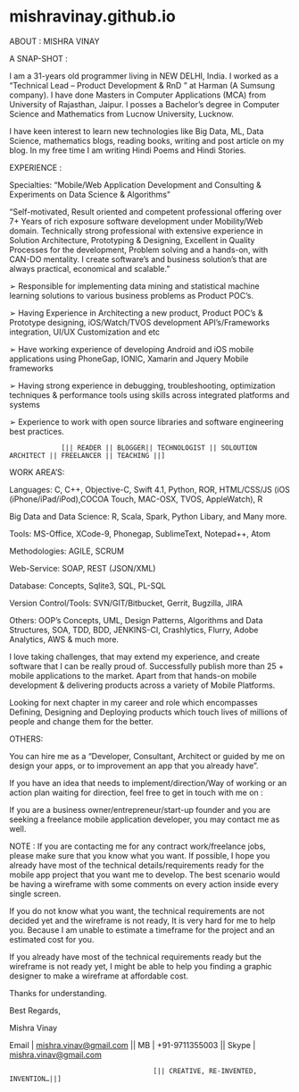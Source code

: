# mishravinay.github.io

ABOUT : MISHRA VINAY

A SNAP-SHOT :

I am a 31-years old programmer living in NEW DELHI, India. I worked as a “Technical Lead – Product Development & RnD ” at Harman (A Sumsung company). I have done Masters in Computer Applications (MCA) from University of Rajasthan, Jaipur. I posses a Bachelor’s degree in Computer Science and Mathematics from Lucnow University, Lucknow. 

I have keen interest to learn new technologies like Big Data, ML, Data Science, mathematics blogs, reading books, writing and post article on my blog. In my free time I am writing Hindi Poems and Hindi Stories. 

EXPERIENCE :

Specialties:  “Mobile/Web Application Development and Consulting & Experiments on Data Science & Algorithms" 

“Self-motivated, Result oriented and competent professional offering over 7+ Years of rich exposure software development under Mobility/Web domain. Technically strong professional with extensive experience in Solution Architecture, Prototyping & Designing, Excellent in Quality Processes for the development, Problem solving and a hands-on, with CAN-DO mentality. I create software’s and business solution’s that are always practical, economical and scalable.”

➢ Responsible for implementing data mining and statistical machine learning solutions to various business problems as Product POC’s.

➢ Having Experience in Architecting a new product, Product POC’s & Prototype designing, iOS/Watch/TVOS development API’s/Frameworks integration, UI/UX Customization and etc

➢ Have working experience of developing Android and iOS mobile applications using PhoneGap, IONIC, Xamarin and Jquery Mobile frameworks

➢ Having strong experience in debugging, troubleshooting, optimization techniques & performance tools using skills across integrated platforms and systems

➢ Experience to work with open source libraries and software engineering best practices.


                 [|| READER || BLOGGER|| TECHNOLOGIST || SOLOUTION ARCHITECT || FREELANCER || TEACHING ||]

WORK AREA’S:

Languages: C, C++, Objective-C, Swift 4.1, Python, ROR, HTML/CSS/JS (iOS (iPhone/iPad/iPod),COCOA Touch, MAC-OSX, TVOS, AppleWatch), R

Big Data and Data Science: R, Scala, Spark, Python Libary, and Many more.

Tools: MS-Office, XCode-9, Phonegap, SublimeText, Notepad++, Atom

Methodologies: AGILE, SCRUM

Web-Service: SOAP, REST (JSON/XML)

Database: Concepts, Sqlite3, SQL, PL-SQL

Version Control/Tools: SVN/GIT/Bitbucket, Gerrit, Bugzilla, JIRA

Others: OOP’s Concepts, UML, Design Patterns, Algorithms and Data Structures, SOA, TDD, BDD, JENKINS-CI, Crashlytics, Flurry, Adobe Analytics, AWS & much more.
 

I love taking challenges, that may extend my experience, and create software that I can be really proud of. Successfully publish more than 25 + mobile applications to the market. Apart from that hands-on mobile development & delivering products across a variety of Mobile Platforms. 

Looking for next chapter in my career and role which encompasses Defining, Designing and Deploying products which touch lives of millions of people and change them for the better.

OTHERS:

You can hire me as a “Developer, Consultant, Architect or guided by me on design your apps, or to improvement an app that you already have”.

If you have an idea that needs to implement/direction/Way of working or an action plan waiting for direction, feel free to get in touch with me on :

If you are a business owner/entrepreneur/start-up founder and you are seeking a freelance mobile application developer, you may contact me as well.

NOTE : If you are contacting me for any contract work/freelance jobs, please make sure that you know what you want. If possible, I hope you already have most of the technical details/requirements ready for the mobile app project that you want me to develop. The best scenario would be having a wireframe with some comments on every action inside every single screen.

If you do not know what you want, the technical requirements are not decided yet and the wireframe is not ready, It is very hard for me to help you. Because I am unable to estimate a timeframe for the project and an estimated cost for you.

If you already have most of the technical requirements ready but the wireframe is not ready yet, I might be able to help you finding a graphic designer to make a wireframe at affordable cost.

Thanks for understanding.

Best Regards,

Mishra Vinay

Email | mishra.vinav@gmail.com || MB | +91-9711355003 || Skype | mishra.vinav@gmail.com

                                        [|| CREATIVE, RE-INVENTED, INVENTION…||]

